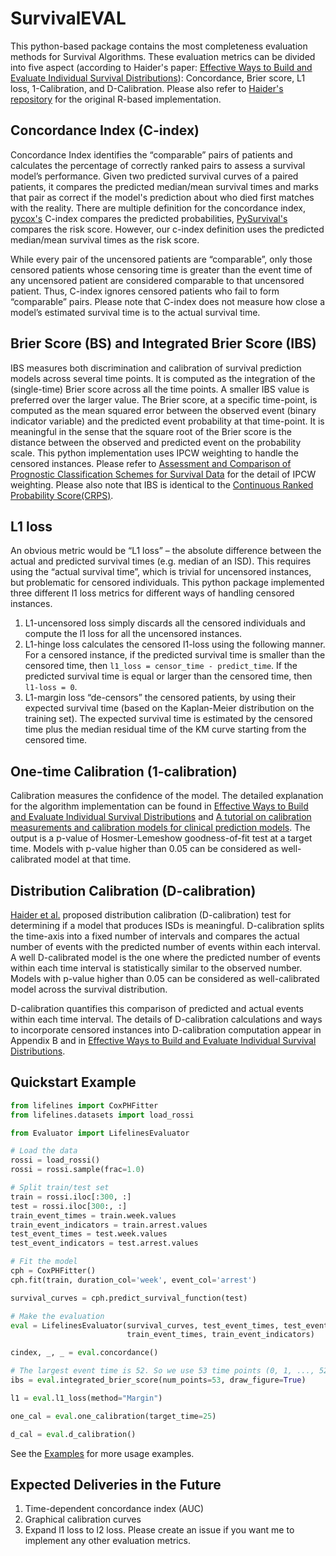 # SurvivalEVAL

This python-based package contains the most completeness evaluation methods for Survival Algorithms. 
These evaluation metrics can be divided into five aspect
(according to Haider's paper: [Effective Ways to Build and Evaluate Individual Survival Distributions](https://jmlr.org/papers/volume21/18-772/18-772.pdf)): 
Concordance, Brier score, L1 loss, 1-Calibration, and D-Calibration. Please also refer to [Haider's repository](https://github.com/haiderstats/ISDEvaluation) for the original R-based implementation.

## Concordance Index (C-index)
Concordance Index identifies the “comparable” pairs of patients and calculates the percentage of correctly ranked pairs to assess a survival model’s performance. 
Given two predicted survival curves of a paired patients, it compares the predicted median/mean survival times and marks that pair as correct if the model's prediction about who died first matches with the reality. 
There are multiple definition for the concordance index, 
[pycox's](https://github.com/havakv/pycox) C-index compares the predicted probabilities, 
[PySurvival's](https://square.github.io/pysurvival/index.html) compares the risk score. 
However, our c-index definition uses the predicted median/mean survival times as the risk score.  

While every pair of the uncensored patients are “comparable”, only those censored patients whose censoring time is greater than the event time of any uncensored patient are considered comparable to that uncensored patient. 
Thus, C-index ignores censored patients who fail to form “comparable” pairs. 
Please note that C-index does not measure how close a model’s estimated survival time is to the actual survival time. 

## Brier Score (BS) and Integrated Brier Score (IBS)
IBS measures both discrimination and calibration of survival prediction models across several time points. 
It is computed as the integration of the (single-time) Brier score across all the time points. 
A smaller IBS value is preferred over the larger value. 
The Brier score, at a specific time-point, is computed as the mean squared error between the observed event (binary indicator variable) and the predicted event probability at that time-point. 
It is meaningful in the sense that the square root of the Brier score is the distance between the observed and predicted event on the probability scale. 
This python implementation uses IPCW weighting to handle the censored instances. Please refer to [Assessment and Comparison of Prognostic Classification Schemes for Survival Data](https://pubmed.ncbi.nlm.nih.gov/10474158/) for the detail of IPCW weighting.
Please also note that IBS is identical to the [Continuous Ranked Probability Score(CRPS)](https://arxiv.org/abs/1806.08324).

## L1 loss
An obvious metric would be “L1 loss” –  the absolute difference between the actual and predicted survival times (e.g. median of an ISD).
This requires using the “actual survival time”, which is trivial for uncensored instances, but problematic for censored individuals. 
This python package implemented three different l1 loss metrics for different ways of handling censored instances. 
1. L1-uncensored loss simply discards all the censored individuals and compute the l1 loss for all the uncensored instances.
2. L1-hinge loss calculates the censored l1-loss using the following manner. For a censored instance, if the predicted survival time is smaller than the censored time, then `l1_loss = censor_time - predict_time`. If the predicted survival time is equal or larger than the censored time, then `l1-loss = 0`. 
3. L1-margin loss “de-censors” the censored patients, by using their expected survival time (based on the Kaplan-Meier distribution on the training set). The expected survival time is estimated by the censored time plus the median residual time of the KM curve starting from the censored time.

## One-time Calibration (1-calibration)
Calibration measures the confidence of the model. 
The detailed explanation for the algorithm implementation can be found in [Effective Ways to Build and Evaluate Individual Survival Distributions](https://jmlr.org/papers/volume21/18-772/18-772.pdf) and [A tutorial on calibration measurements and calibration models for clinical prediction models](https://academic.oup.com/jamia/article/27/4/621/5762806).
The output is a p-value of Hosmer-Lemeshow goodness-of-fit test at a target time. 
Models with p-value higher than 0.05 can be considered as well-calibrated model at that time.

## Distribution Calibration (D-calibration)
[Haider et al.](https://jmlr.org/papers/volume21/18-772/18-772.pdf) proposed distribution calibration (D-calibration) test for determining if a model that produces ISDs is meaningful. 
D-calibration splits the time-axis into a fixed number of intervals and compares the actual number of events with the predicted number of events within each interval. 
A well D-calibrated model is the one where the predicted number of events within each time interval is statistically similar to the observed number.
Models with p-value higher than 0.05 can be considered as well-calibrated model across the survival distribution.

D-calibration quantifies this comparison of predicted and actual events within each time interval. 
The details of D-calibration calculations and ways to incorporate censored instances into D-calibration computation appear in Appendix B and in [Effective Ways to Build and Evaluate Individual Survival Distributions](https://jmlr.org/papers/volume21/18-772/18-772.pdf).

## Quickstart Example
```python
from lifelines import CoxPHFitter
from lifelines.datasets import load_rossi

from Evaluator import LifelinesEvaluator

# Load the data
rossi = load_rossi()
rossi = rossi.sample(frac=1.0)

# Split train/test set
train = rossi.iloc[:300, :]
test = rossi.iloc[300:, :]
train_event_times = train.week.values
train_event_indicators = train.arrest.values
test_event_times = test.week.values
test_event_indicators = test.arrest.values

# Fit the model
cph = CoxPHFitter()
cph.fit(train, duration_col='week', event_col='arrest')

survival_curves = cph.predict_survival_function(test)

# Make the evaluation
eval = LifelinesEvaluator(survival_curves, test_event_times, test_event_indicators,
                          train_event_times, train_event_indicators)

cindex, _, _ = eval.concordance()

# The largest event time is 52. So we use 53 time points (0, 1, ..., 52) to calculate the IBS
ibs = eval.integrated_brier_score(num_points=53, draw_figure=True)

l1 = eval.l1_loss(method="Margin")

one_cal = eval.one_calibration(target_time=25)

d_cal = eval.d_calibration()

```
See the [Examples](Examples) for more usage examples.


## Expected Deliveries in the Future
1. Time-dependent concordance index (AUC)
2. Graphical calibration curves
3. Expand l1 loss to l2 loss.
Please create an issue if you want me to implement any other evaluation metrics.